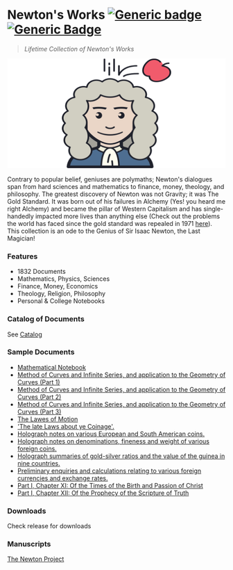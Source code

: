 # Newton's Works [![Generic badge](https://img.shields.io/twitter/follow/KarmakarDebdut?style=social)](https://twitter.com/KarmakarDebdut) [![Generic Badge](https://img.shields.io/twitter/url?style=social&url=https%3A%2F%2Fctt.ac%2F9y3cf)](https://ctt.ac/9y3cf)

> _Lifetime Collection of Newton's Works_

![Logo](/newton.png)

Contrary to popular belief, geniuses are polymaths; Newton's dialogues span from hard sciences and mathematics to finance, money, theology, and philosophy. The greatest discovery of Newton was not Gravity; it was The Gold Standard. It was born out of his failures in Alchemy (Yes! you heard me right Alchemy) and became the pillar of Western Capitalism and has single-handedly impacted more lives than anything else (Check out the problems the world has faced since the gold standard was repealed in 1971 [here](wtfhappenedin1971.com)). This collection is an ode to the Genius of Sir Isaac Newton, the Last Magician!

### Features

- 1832 Documents
- Mathematics, Physics, Sciences
- Finance, Money, Economics
- Theology, Religion, Philosophy
- Personal & College Notebooks

### Catalog of Documents

See [Catalog](/Catalog.md)

### Sample Documents

- [Mathematical Notebook](https://github.com/Debdut/newton-works/blob/master/works/pdf/Mathematical%20-%20Isaac%20Newton%20%5BNATP00128%5D.pdf)
- [Method of Curves and Infinite Series, and application to the Geometry of Curves (Part 1)](https://github.com/Debdut/newton-works/blob/master/works/pdf/Method%20of%20Curves%20and%20Infinite%20Series,%20and%20-%20Isaac%20Newton%20%5BNATP00296%5D.pdf)
- [Method of Curves and Infinite Series, and application to the Geometry of Curves (Part 2)](https://github.com/Debdut/newton-works/blob/master/works/pdf/Method%20of%20Curves%20and%20Infinite%20Series,%20and%20-%20Isaac%20Newton%20%5BNATP00297%5D.pdf)
- [Method of Curves and Infinite Series, and application to the Geometry of Curves (Part 3)](https://github.com/Debdut/newton-works/blob/master/works/pdf/Method%20of%20Curves%20and%20Infinite%20Series,%20and%20-%20Isaac%20Newton%20%5BNATP00298%5D.pdf)
- [The Lawes of Motion](https://github.com/Debdut/newton-works/blob/master/works/pdf/The%20Lawes%20of%20-%20Isaac%20Newton%20%5BNATP00105%5D.pdf)
- ['The late Laws about ye Coinage'.](https://github.com/Debdut/newton-works/blob/master/works/pdf/'The%20late%20Laws%20about%20ye%20-%20Isaac%20Newton%20%5BMINT00260%5D.pdf)
- [Holograph notes on various European and South American coins.](https://github.com/Debdut/newton-works/blob/master/works/pdf/Holograph%20notes%20on%20various%20European%20and%20South%20-%20Isaac%20Newton%20%5BMINT00240%5D.pdf)
- [Holograph notes on denominations, fineness and weight of various foreign coins.](https://github.com/Debdut/newton-works/blob/master/works/pdf/Holograph%20notes%20on%20denominations,%20fineness%20and%20-%20Isaac%20Newton%20%5BMINT00237%5D.pdf)
- [Holograph summaries of gold-silver ratios and the value of the guinea in nine countries.](https://github.com/Debdut/newton-works/blob/master/works/pdf/Holograph%20summaries%20of%20gold-silver%20ratios%20and%20the%20-%20Isaac%20Newton%20%5BMINT00249%5D.pdf)
- [Preliminary enquiries and calculations relating to various foreign currencies and exchange rates.](https://github.com/Debdut/newton-works/blob/master/works/pdf/Preliminary%20enquiries%20and%20calculations%20relating%20-%20Isaac%20Newton%20%5BMINT00250%5D.pdf)
- [Part I, Chapter XI: Of the Times of the Birth and Passion of Christ](https://github.com/Debdut/newton-works/blob/master/works/pdf/Part%20I,%20Chapter%20XI!%20Of%20the%20Times%20of%20the%20Birth%20and%20-%20Isaac%20Newton%20%5BTHEM00205%5D.pdf)
- [Part I, Chapter XII: Of the Prophecy of the Scripture of Truth](https://github.com/Debdut/newton-works/blob/master/works/pdf/Part%20I,%20Chapter%20XII!%20Of%20the%20Prophecy%20of%20the%20-%20Isaac%20Newton%20%5BTHEM00206%5D.pdf)

### Downloads

Check release for downloads

### Manuscripts

[The Newton Project](http://www.newtonproject.ox.ac.uk/texts/newtons-works/mathematical)
